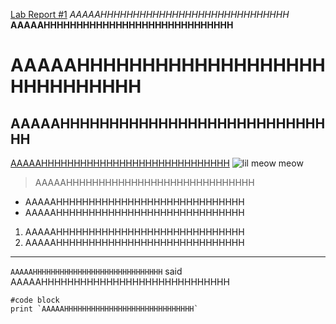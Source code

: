 [Lab Report #1](https://murouw.github.io/cse15l-lab-reports/lab1/lab-report-1)
*AAAAAHHHHHHHHHHHHHHHHHHHHHHHHHHHHH*
**AAAAAHHHHHHHHHHHHHHHHHHHHHHHHHHHHH**
# AAAAAHHHHHHHHHHHHHHHHHHHHHHHHHHHHH
## AAAAAHHHHHHHHHHHHHHHHHHHHHHHHHHHHH
[AAAAAHHHHHHHHHHHHHHHHHHHHHHHHHHHHH](https://www.youtube.com/watch?v=rX0W3RVcZb4)
![lil meow meow](https://a.pinatafarm.com/312x296/ae7f8ccd22/sad-thumbs-up-cat.jpg/m/522x0)
> AAAAAHHHHHHHHHHHHHHHHHHHHHHHHHHHHH
* AAAAAHHHHHHHHHHHHHHHHHHHHHHHHHHHHH
* AAAAAHHHHHHHHHHHHHHHHHHHHHHHHHHHHH
1. AAAAAHHHHHHHHHHHHHHHHHHHHHHHHHHHHH
2. AAAAAHHHHHHHHHHHHHHHHHHHHHHHHHHHHH
---
`AAAAAHHHHHHHHHHHHHHHHHHHHHHHHHHHHH` said AAAAAHHHHHHHHHHHHHHHHHHHHHHHHHHHHH
```
#code block
print `AAAAAHHHHHHHHHHHHHHHHHHHHHHHHHHHHH`
```
